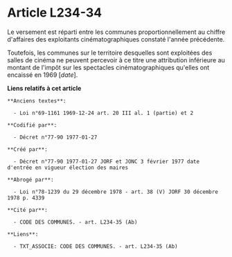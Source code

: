 # Article L234-34

Le versement est réparti entre les communes proportionnellement au chiffre d'affaires des exploitants cinématographiques
constaté l'année précédente. 

Toutefois, les communes sur le territoire desquelles sont exploitées des salles de cinéma ne peuvent percevoir à ce titre une
attribution inférieure au montant de l'impôt sur les spectacles cinématographiques qu'elles ont encaissé en 1969 [*date*].

**Liens relatifs à cet article**

	**Anciens textes**:

	  - Loi n°69-1161 1969-12-24 art. 20 III al. 1 (partie) et 2

	**Codifié par**:

	  - Décret n°77-90 1977-01-27

	**Créé par**:

	  - Décret n°77-90 1977-01-27 JORF et JONC 3 février 1977 date d'entrée en vigueur élection des maires

	**Abrogé par**:

	  - Loi n°78-1239 du 29 décembre 1978 - art. 38 (V) JORF 30 décembre 1978 p. 4339

	**Cité par**:

	  - CODE DES COMMUNES. - art. L234-35 (Ab)

	**Liens**:

	  - TXT_ASSOCIE: CODE DES COMMUNES. - art. L234-35 (Ab)
